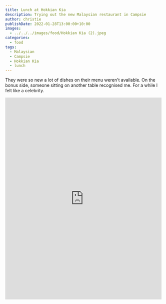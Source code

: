 ```yaml
---
title: Lunch at Hokkian Kia
description: Trying out the new Malaysian restaurant in Campsie
author: christie
publishDate: 2022-01-28T13:00:00+10:00
images:
  - ../../../images/food/Hokkian Kia (2).jpeg
categories:
  - food
tags:
  - Malaysian
  - Campsie
  - Hokkian Kia
  - lunch
---
```

They were so new a lot of dishes on their menu weren't available. On the bonus side, someone sitting on another table recognised me. For a while I felt like a celebrity.

<iframe src="https://www.facebook.com/plugins/post.php?href=https%3A%2F%2Fwww.facebook.com%2Fchris1.tham%2Fposts%2Fpfbid02XiQ5NAktckdmpyXbzi4DsN3YJbABtWiS4uL5G65WJnYeajcBQUnqoBsUZGA58RAl&show_text=true&width=500" width="500" height="645" style="border:none;overflow:hidden" scrolling="no" frameborder="0" allowfullscreen="true" allow="autoplay; clipboard-write; encrypted-media; picture-in-picture; web-share"></iframe>
